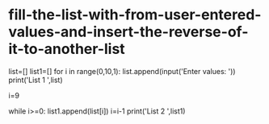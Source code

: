 # fill-the-list-with-from-user-entered-values-and-insert-the-reverse-of-it-to-another-list
list=[]
list1=[]
for i in range(0,10,1):
    list.append(input('Enter values: '))
print('List 1 ',list)

i=9

while i>=0:
    list1.append(list[i])
    i=i-1
print('List 2 ',list1)



